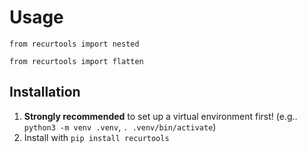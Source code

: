 # Usage

```
from recurtools import nested
```

```
from recurtools import flatten
```

## Installation

1. **Strongly recommended** to set up a virtual environment first! (e.g.. `python3 -m venv .venv`, `. .venv/bin/activate`)
1. Install with `pip install recurtools`